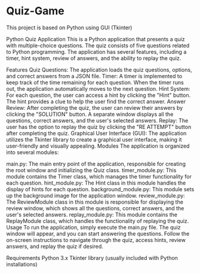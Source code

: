 # Quiz-Game
This project is based on Python using GUI (Tkinter)


Python Quiz Application
This is a Python application that presents a quiz with multiple-choice questions. The quiz consists of five questions related to Python programming. The application has several features, including a timer, hint system, review of answers, and the ability to replay the quiz.

Features
Quiz Questions: The application loads the quiz questions, options, and correct answers from a JSON file.
Timer: A timer is implemented to keep track of the time remaining for each question. When the timer runs out, the application automatically moves to the next question.
Hint System: For each question, the user can access a hint by clicking the "Hint" button. The hint provides a clue to help the user find the correct answer.
Answer Review: After completing the quiz, the user can review their answers by clicking the "SOLUTION" button. A separate window displays all the questions, correct answers, and the user's selected answers.
Replay: The user has the option to replay the quiz by clicking the "RE ATTEMPT" button after completing the quiz.
Graphical User Interface (GUI): The application utilizes the Tkinter library to create a graphical user interface, making it user-friendly and visually appealing.
Modules
The application is organized into several modules:

main.py: The main entry point of the application, responsible for creating the root window and initializing the Quiz class.
timer_module.py: This module contains the Timer class, which manages the timer functionality for each question.
hint_module.py: The Hint class in this module handles the display of hints for each question.
background_module.py: This module sets up the background image for the application window.
review_module.py: The ReviewModule class in this module is responsible for displaying the review window, which shows all the questions, correct answers, and the user's selected answers.
replay_module.py: This module contains the ReplayModule class, which handles the functionality of replaying the quiz.
Usage
To run the application, simply execute the main.py file. The quiz window will appear, and you can start answering the questions. Follow the on-screen instructions to navigate through the quiz, access hints, review answers, and replay the quiz if desired.

Requirements
Python 3.x
Tkinter library (usually included with Python installations)
